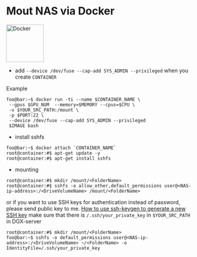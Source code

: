 # Mout NAS via Docker

<img src="https://miro.medium.com/max/672/1*glD7bNJG3SlO0_xNmSGPcQ.png" alt="Docker" width="100"/>

- add `--device /dev/fuse --cap-add SYS_ADMIN --privileged` when you create `CONTAINER`

Example

```console
foo@bar:~$ docker run -ti --name $CONTAINER_NAME \
 --gpus $GPU_NUM  --memory=$MEMORY --cpus=$CPU \
 -v $YOUR_SRC_PATH:/mount \
 -p $PORT:22 \
 --device /dev/fuse --cap-add SYS_ADMIN --privileged 
 $IMAGE bash
```

- install sshfs
```console
foo@bar:~$ docker attach `CONTAINER_NAME`
root@container:#$ apt-get update -y
root@container:#$ apt-get install sshfs
```

- mounting
```console
root@container:#$ mkdir /mount/<FolderName>
root@container:#$ sshfs -o allow_other,default_permissions user@<NAS-ip-address>:/<DriveVolumeName> /mount/<FolderName>
```

or if you want to use SSH keys for authentication instead of password, please send public key to me.
[How to use ssh-keygen to generate a new SSH key](https://www.ssh.com/academy/ssh/keygen)
make sure that there is `/.ssh/your_private_key` in `$YOUR_SRC_PATH` in DGX-server
```console
root@container:#$ mkdir /mount/<FolderName>
foo@bar:~$ sshfs -o default_permissions user@<NAS-ip-address>:/<DriveVolumeName> ~/<FolderName> -o IdentityFile=/.ssh/your_private_key
```